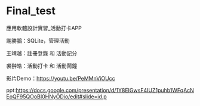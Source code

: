 # Final_test
應用軟體設計實習_活動打卡APP

謝勝鵬：SQLite，管理活動

王靖越：註冊登錄 和 活動記分

裘翀皓：活動打卡 和 活動鬧鐘

影片Demo：https://youtu.be/PeMMnViOUcc

ppt:https://docs.google.com/presentation/d/1Y8EIGwsF4IUZ1puhb1WFqAcNEoQF95QOoBI0HNyODio/edit#slide=id.p
